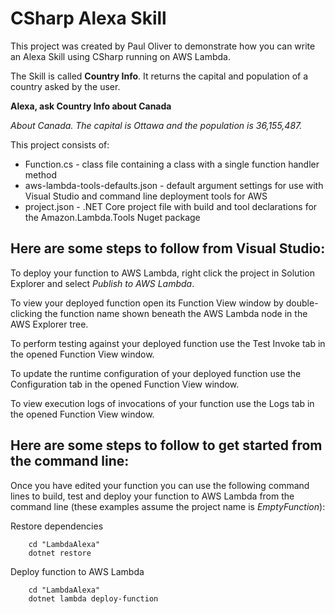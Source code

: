 # CSharp Alexa Skill

This project was created by Paul Oliver to demonstrate how you can write an Alexa Skill using CSharp running on AWS Lambda.

The Skill is called **Country Info**. It returns the capital and population of a country asked by the user.

**Alexa, ask Country Info about Canada**

*About Canada. The capital is Ottawa and the population is 36,155,487.*

This project consists of:
* Function.cs - class file containing a class with a single function handler method
* aws-lambda-tools-defaults.json - default argument settings for use with Visual Studio and command line deployment tools for AWS
* project.json - .NET Core project file with build and tool declarations for the Amazon.Lambda.Tools Nuget package

## Here are some steps to follow from Visual Studio:

To deploy your function to AWS Lambda, right click the project in Solution Explorer and select *Publish to AWS Lambda*.

To view your deployed function open its Function View window by double-clicking the function name shown beneath the AWS Lambda node in the AWS Explorer tree.

To perform testing against your deployed function use the Test Invoke tab in the opened Function View window.

To update the runtime configuration of your deployed function use the Configuration tab in the opened Function View window.

To view execution logs of invocations of your function use the Logs tab in the opened Function View window.

## Here are some steps to follow to get started from the command line:

Once you have edited your function you can use the following command lines to build, test and deploy your function to AWS Lambda from the command line (these examples assume the project name is *EmptyFunction*):

Restore dependencies
```
    cd "LambdaAlexa"
    dotnet restore
```

Deploy function to AWS Lambda
```
    cd "LambdaAlexa"
    dotnet lambda deploy-function
```
